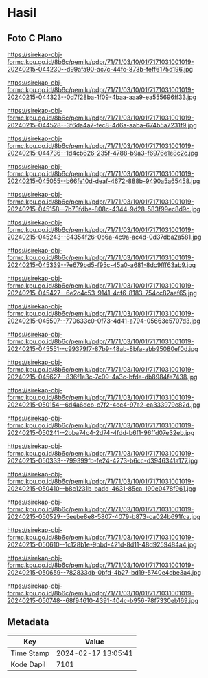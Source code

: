 # Hasil

## Foto C Plano

https://sirekap-obj-formc.kpu.go.id/8b6c/pemilu/pdpr/71/71/03/10/01/7171031001019-20240215-044230--d99afa90-ac7c-44fc-873b-feff6175d196.jpg

https://sirekap-obj-formc.kpu.go.id/8b6c/pemilu/pdpr/71/71/03/10/01/7171031001019-20240215-044323--0d7f28ba-1f09-4baa-aaa9-ea555696ff33.jpg

https://sirekap-obj-formc.kpu.go.id/8b6c/pemilu/pdpr/71/71/03/10/01/7171031001019-20240215-044528--3f6da4a7-fec8-4d6a-aaba-674b5a7231f9.jpg

https://sirekap-obj-formc.kpu.go.id/8b6c/pemilu/pdpr/71/71/03/10/01/7171031001019-20240215-044736--1d4cb626-235f-4788-b9a3-f6976e1e8c2c.jpg

https://sirekap-obj-formc.kpu.go.id/8b6c/pemilu/pdpr/71/71/03/10/01/7171031001019-20240215-045055--b66fe10d-deaf-4672-888b-9490a5a65458.jpg

https://sirekap-obj-formc.kpu.go.id/8b6c/pemilu/pdpr/71/71/03/10/01/7171031001019-20240215-045158--7b73fdbe-808c-4344-9d28-583f99ec8d9c.jpg

https://sirekap-obj-formc.kpu.go.id/8b6c/pemilu/pdpr/71/71/03/10/01/7171031001019-20240215-045243--84354f26-0b6a-4c9a-ac4d-0d37dba2a581.jpg

https://sirekap-obj-formc.kpu.go.id/8b6c/pemilu/pdpr/71/71/03/10/01/7171031001019-20240215-045339--7e679bd5-f95c-45a0-a681-8dc9fff63ab9.jpg

https://sirekap-obj-formc.kpu.go.id/8b6c/pemilu/pdpr/71/71/03/10/01/7171031001019-20240215-045427--6e2c4c53-9141-4cf6-8183-754cc82aef65.jpg

https://sirekap-obj-formc.kpu.go.id/8b6c/pemilu/pdpr/71/71/03/10/01/7171031001019-20240215-045507--770633c0-0f73-4d41-a794-05663e5707d3.jpg

https://sirekap-obj-formc.kpu.go.id/8b6c/pemilu/pdpr/71/71/03/10/01/7171031001019-20240215-045551--c99379f7-87b9-48ab-8bfa-abb95080ef0d.jpg

https://sirekap-obj-formc.kpu.go.id/8b6c/pemilu/pdpr/71/71/03/10/01/7171031001019-20240215-045627--836f1e3c-7c09-4a3c-bfde-db8984fe7438.jpg

https://sirekap-obj-formc.kpu.go.id/8b6c/pemilu/pdpr/71/71/03/10/01/7171031001019-20240215-050154--6d4a6dcb-c7f2-4cc4-97a2-ea333979c82d.jpg

https://sirekap-obj-formc.kpu.go.id/8b6c/pemilu/pdpr/71/71/03/10/01/7171031001019-20240215-050241--2bba74c4-2d74-4fdd-b6f1-96ffd07e32eb.jpg

https://sirekap-obj-formc.kpu.go.id/8b6c/pemilu/pdpr/71/71/03/10/01/7171031001019-20240215-050333--799399fb-fe24-4273-b6cc-d3946341a177.jpg

https://sirekap-obj-formc.kpu.go.id/8b6c/pemilu/pdpr/71/71/03/10/01/7171031001019-20240215-050410--b8c1231b-badd-4631-85ca-190e0478f961.jpg

https://sirekap-obj-formc.kpu.go.id/8b6c/pemilu/pdpr/71/71/03/10/01/7171031001019-20240215-050529--5eebe8e8-5807-4079-b873-ca024b691fca.jpg

https://sirekap-obj-formc.kpu.go.id/8b6c/pemilu/pdpr/71/71/03/10/01/7171031001019-20240215-050610--1c128b1e-9bbd-421d-8d11-48d9259484a4.jpg

https://sirekap-obj-formc.kpu.go.id/8b6c/pemilu/pdpr/71/71/03/10/01/7171031001019-20240215-050659--782833db-0bfd-4b27-bd19-5740e4cbe3a4.jpg

https://sirekap-obj-formc.kpu.go.id/8b6c/pemilu/pdpr/71/71/03/10/01/7171031001019-20240215-050748--68f94610-4391-404c-b956-78f7330eb169.jpg


## Metadata

| Key        | Value               |
| ---------- | ------------------- |
| Time Stamp | 2024-02-17 13:05:41 |
| Kode Dapil | 7101                |



